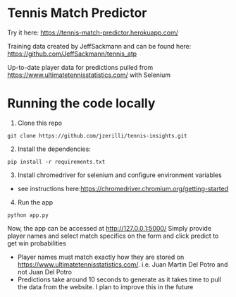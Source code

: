 Tennis Match Predictor
======================


Try it here: https://tennis-match-predictor.herokuapp.com/

Training data created by JeffSackmann and can be found here: https://github.com/JeffSackmann/tennis_atp

Up-to-date player data for predictions pulled from https://www.ultimatetennisstatistics.com/ with Selenium

# Running the code locally
1. Clone this repo
  ```
  git clone https://github.com/jzerilli/tennis-insights.git
  ```
2. Install the dependencies:
  ```
  pip install -r requirements.txt 
  ```
3. Install chromedriver for selenium and configure environment variables
- see instructions here:https://chromedriver.chromium.org/getting-started

4. Run the app
```
python app.py
```

Now, the app can be accessed at http://127.0.0.1:5000/
Simply provide player names and select match specifics on the form and click predict to get win probabilities
- Player names must match exactly how they are stored on https://www.ultimatetennisstatistics.com/. 
  i.e. Juan Martin Del Potro and not Juan Del Potro
- Predictions take around 10 seconds to generate as it takes time to pull the data from the website.  I plan to 
  improve this in the future
  
